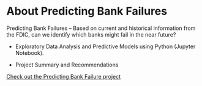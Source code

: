 # About Predicting Bank Failures
Predicting Bank Failures – Based on current and historical information from the FDIC, can we identify which banks might fail in the near future?  

*	Exploratory Data Analysis and Predictive Models using Python (Jupyter Notebook).

*	Project Summary and Recommendations

[Check out the Predicting Bank Failure project](https://github.com/michelle-bh/michelle-bh.github.io/tree/main/Predicting-Bank-Failure)
